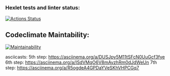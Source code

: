 ### Hexlet tests and linter status:
[![Actions Status](https://github.com/similarly/frontend-project-44/workflows/hexlet-check/badge.svg)](https://github.com/similarly/frontend-project-44/actions)
## Codeclimate Maintability:
[![Maintainability](https://api.codeclimate.com/v1/badges/a1a7f4ae882755a337ce/maintainability)](https://codeclimate.com/github/similarly/frontend-project-44/maintainability)

asciicasts:
5th step: https://asciinema.org/a/DUSJpy5M11tSFcN0UuGcf3fye
6th step: https://asciinema.org/a/ISdVMqO6V8mAvzhRm0dJdWeUn
7th step: https://asciinema.org/a/R5ogdeA4GPDaYVeSKhVHPCGq7


